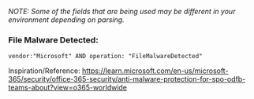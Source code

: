 _NOTE: Some of the fields that are being used may be different in your environment depending on parsing._ 

### File Malware Detected: 
`vendor:"Microsoft" AND operation: "FileMalwareDetected"`

Inspiration/Reference: https://learn.microsoft.com/en-us/microsoft-365/security/office-365-security/anti-malware-protection-for-spo-odfb-teams-about?view=o365-worldwide
